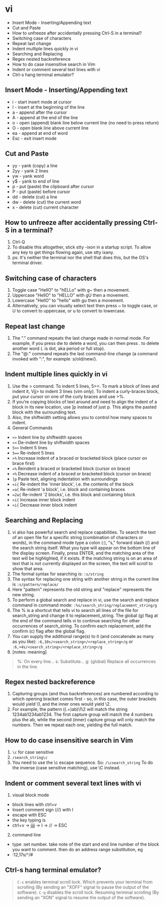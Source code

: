 # vi
<!-- MarkdownTOC -->

- Insert Mode - Inserting/Appending text
- Cut and Paste
- How to unfreeze after accidentally pressing Ctrl-S in a terminal?
- Switching case of characters
- Repeat last change
- Indent multiple lines quickly in vi
- Searching and Replacing
- Regex nested backreference
- How to do case insensitive search in Vim
- Indent or comment several text lines with vi
- Ctrl-s hang terminal emulator?

<!-- /MarkdownTOC -->

## Insert Mode - Inserting/Appending text
- i - start insert mode at cursor
- I - insert at the beginning of the line
- a - append after the cursor
- A - append at the end of the line
- o - open (append) blank line below current line (no need to press return)
- O - open blank line above current line
- ea - append at end of word
- Esc - exit insert mode

## Cut and Paste
- yy - yank (copy) a line
- 2yy - yank 2 lines
- yw - yank word
- y$ - yank to end of line
- p - put (paste) the clipboard after cursor
- P - put (paste) before cursor
- dd - delete (cut) a line
- dw - delete (cut) the current word
- x - delete (cut) current character

## How to unfreeze after accidentally pressing Ctrl-S in a terminal?
1. Ctrl-Q
2. To disable this altogether, stick stty -ixon in a startup script. To allow any key to get things flowing again, use stty ixany.
3. ps: It's neither the terminal nor the shell that does this, but the OS's terminal driver.

## Switching case of characters
1. Toggle case "HellO" to "hELLo" with g~ then a movement.
2. Uppercase "HellO" to "HELLO" with gU then a movement.
3. Lowercase "HellO" to "hello" with gu then a movement.
4. Alternatively, you can visually select text then press ~ to toggle case, or U to convert to uppercase, or u to convert to lowercase.

## Repeat last change
1. The "." command repeats the last change made in normal mode. For example, if you press dw to delete a word, you can then press . to delete another word (. is dot, aka period or full stop).
2. The "@:" command repeats the last command-line change (a command invoked with ":", for example :s/old/new/).

## Indent multiple lines quickly in vi
1. Use the > command. To indent 5 lines, 5>>. To mark a block of lines and indent it, Vjj> to indent 3 lines (vim only). To indent a curly-braces block, put your cursor on one of the curly braces and use >%.
2. If you’re copying blocks of text around and need to align the indent of a block in its new location, use ]p instead of just p. This aligns the pasted block with the surrounding text.
3. Also, the shiftwidth setting allows you to control how many spaces to indent.
4. General Commands
- `>>`   Indent line by shiftwidth spaces
- `<<`   De-indent line by shiftwidth spaces
- `5>>`  Indent 5 lines
- `5==`  Re-indent 5 lines
- `>%`   Increase indent of a braced or bracketed block (place cursor on brace first)
- `=%`   Reindent a braced or bracketed block (cursor on brace)
- `<%`   Decrease indent of a braced or bracketed block (cursor on brace)
- `]p`   Paste text, aligning indentation with surroundings
- `=i{`  Re-indent the 'inner block', i.e. the contents of the block
- `=a{`  Re-indent 'a block', i.e. block and containing braces
- `=2a{` Re-indent '2 blocks', i.e. this block and containing block
- `>i{`  Increase inner block indent
- `<i{`  Decrease inner block indent

## Searching and Replacing
1. vi also has powerful search and replace capabilities. To search the text of an open file for a specific string (combination of characters or words), in the command mode type a colon (:), "s," forward slash (/) and the search string itself. What you type will appear on the bottom line of the display screen. Finally, press ENTER, and the matching area of the text will be highlighted, if it exists. If the matching string is on an area of text that is not currently displayed on the screen, the text will scroll to show that area.
2. The formal syntax for searching is: `:s/string`
3. The syntax for replacing one string with another string in the current line is `:s/pattern/replace/`
4. Here "pattern" represents the old string and "replace" represents the new string. 
5. To perform a global search and replace in vi, use the search and replace command in command mode: `:%s/search_string/replacement_string/g`
6. The % is a shortcut that tells vi to search all lines of the file for search_string and change it to replacement_string. The global (g) flag at the end of the command tells vi to continue searching for other occurrences of search_string. To confirm each replacement, add the confirm (c) flag after the global flag.
7. You can supply the additional range(s) to it (and concatenate as many as you like): `:6,10s/<search_string>/<replace_string>/g` or `:6,+4s/<search_string>/<replace_string>/g`
8. [notes: meaning]
> %: On every line...
> s: Substitute...
> g: (global) Replace all occurrences in the line.

## Regex nested backreference
1. Capturing groups (and thus backreferences) are numbered according to which opening bracket comes first - so, in this case, the outer brackets would yield \1, and the inner ones would yield \2.
2. For example, the pattern ((.+)ab)\1\2 will match the string 1234ab1234ab1234. The first capture group will match the 4 numbers plus the ab, while the second (inner) capture group will only match the numbers. Then we repeat each one, yielding the full match.

## How to do case insensitive search in Vim
1. `\c` for case sensitive
1. `/search_string\c`
1. You need to use the \c escape sequence. So: `/\csearch_string` To do the inverse (case sensitive matching), use \C instead.

## Indent or comment several text lines with vi
1. visual block mode
- block lines with  ctrl+v
- Insert comment sign (//) with I
- escape with ESC
- the key typing is
- ctrl+v → jjjj → I → // → ESC
2. command line
- type :set number. take note of the start and end line number of the block you want to comment. then do an address range substitution, eg
- :12,17s/^/#

## Ctrl-s hang terminal emulator?
> `C-s` enables terminal scroll lock. Which prevents your terminal from scrolling (By sending an "XOFF" signal to pause the output of the software).
> `C-q` disables the scroll lock. Resuming terminal scrolling (By sending an "XON" signal to resume the output of the software).
